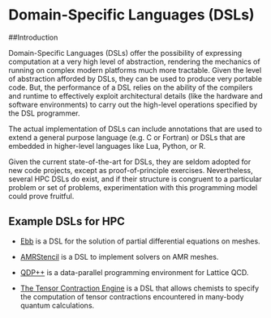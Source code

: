 # Domain-Specific Languages (DSLs)

##Introduction 

Domain-Specific Languages (DSLs) offer the possibility of expressing computation 
at a very high level of abstraction, rendering the mechanics of running on complex 
modern platforms much more tractable. Given the level of abstraction afforded by DSLs, they
can be used to produce very portable code. 
But, the performance of a DSL relies on the ability of the
compilers and runtime to effectively exploit architectural details (like the hardware 
and software environments) to carry out the high-level operations specified by the DSL programmer. 

The actual implementation of DSLs can include annotations that are used to extend a general purpose
language (e.g. C or Fortran) or DSLs that are embedded in higher-level languages like Lua, Python, or R.  

Given the current state-of-the-art for DSLs, they are seldom adopted for new code projects, except
as proof-of-principle exercises. Nevertheless, several HPC DSLs do exist, and if their structure is
congruent to a particular problem or set of problems, experimentation with this programming model 
could prove fruitful. 

## Example DSLs for HPC

* [Ebb](http://ebblang.org/) is a DSL for the solution of partial differential equations on meshes. 

* [AMRStencil](https://crd.lbl.gov/departments/applied-mathematics/ANAG/research/d-tec-amrstencil/) is a DSL to implement solvers on AMR meshes.

* [QDP++](http://usqcd-software.github.io/qdpxx/) is a data-parallel programming environment for Lattice QCD.

* [The Tensor Contraction Engine](http://www.csc.lsu.edu/~gb/TCE/) is a DSL that allows chemists to specify the computation of tensor contractions encountered in many-body quantum calculations.

